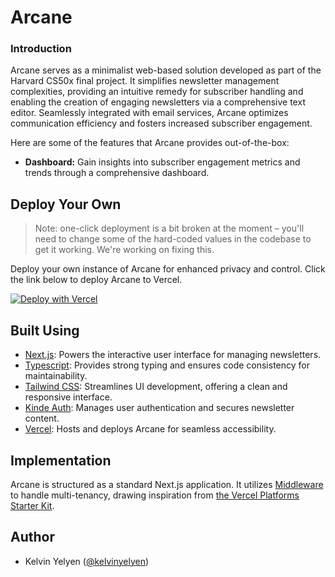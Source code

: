 # Arcane
### Introduction
Arcane serves as a minimalist web-based solution developed as part of the Harvard CS50x final project. It simplifies newsletter management complexities, providing an intuitive remedy for subscriber handling and enabling the creation of engaging newsletters via a comprehensive text editor. Seamlessly integrated with email services, Arcane optimizes communication efficiency and fosters increased subscriber engagement.

Here are some of the features that Arcane provides out-of-the-box:
- **Dashboard:** Gain insights into subscriber engagement metrics and trends through a comprehensive dashboard.

## Deploy Your Own

> Note: one-click deployment is a bit broken at the moment – you'll need to change some of the hard-coded values in the codebase to get it working. We're working on fixing this.

Deploy your own instance of Arcane for enhanced privacy and control. Click the link below to deploy Arcane to Vercel.

[![Deploy with Vercel](https://vercel.com/button)]()

## Built Using
- [Next.js](https://nextjs.org/): Powers the interactive user interface for managing newsletters.
- [Typescript](https://www.typescriptlang.org/): Provides strong typing and ensures code consistency for maintainability.
- [Tailwind CSS](https://tailwindcss.com/): Streamlines UI development, offering a clean and responsive interface.
- [Kinde Auth](https://kinde.com/): Manages user authentication and secures newsletter content.
- [Vercel](https://vercel.com/):  Hosts and deploys Arcane for seamless accessibility.


## Implementation

Arcane is structured as a standard Next.js application. It utilizes [Middleware](https://nextjs.org/docs/advanced-features/middleware) to handle multi-tenancy, drawing inspiration from [the Vercel Platforms Starter Kit](https://github.com/vercel/platforms).

## Author

- Kelvin Yelyen ([@kelvinyelyen](https://twitter.com/kelvinyelyen))
